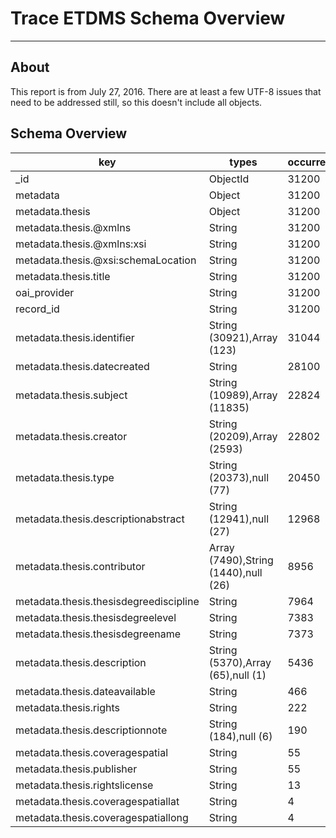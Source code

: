 # Trace ETDMS Schema Overview

---

## About

This report is from July 27, 2016.  There are at least a few UTF-8 issues that need to be addressed still, so this doesn't include all objects.

## Schema Overview

| key                                    | types                                | occurrences | percents               |
| -------------------------------------- | ------------------------------------ | ----------- | ---------------------- |
| _id                                    | ObjectId                             |       31200 | 100.000000000000000000 |
| metadata                               | Object                               |       31200 | 100.000000000000000000 |
| metadata.thesis                        | Object                               |       31200 | 100.000000000000000000 |
| metadata.thesis.@xmlns                 | String                               |       31200 | 100.000000000000000000 |
| metadata.thesis.@xmlns:xsi             | String                               |       31200 | 100.000000000000000000 |
| metadata.thesis.@xsi:schemaLocation    | String                               |       31200 | 100.000000000000000000 |
| metadata.thesis.title                  | String                               |       31200 | 100.000000000000000000 |
| oai_provider                           | String                               |       31200 | 100.000000000000000000 |
| record_id                              | String                               |       31200 | 100.000000000000000000 |
| metadata.thesis.identifier             | String (30921),Array (123)           |       31044 |  99.500000000000000000 |
| metadata.thesis.datecreated            | String                               |       28100 |  90.064102564102569204 |
| metadata.thesis.subject                | String (10989),Array (11835)         |       22824 |  73.153846153846160405 |
| metadata.thesis.creator                | String (20209),Array (2593)          |       22802 |  73.083333333333328596 |
| metadata.thesis.type                   | String (20373),null (77)             |       20450 |  65.544871794871795601 |
| metadata.thesis.descriptionabstract    | String (12941),null (27)             |       12968 |  41.564102564102562098 |
| metadata.thesis.contributor            | Array (7490),String (1440),null (26) |        8956 |  28.705128205128204399 |
| metadata.thesis.thesisdegreediscipline | String                               |        7964 |  25.525641025641025550 |
| metadata.thesis.thesisdegreelevel      | String                               |        7383 |  23.663461538461540101 |
| metadata.thesis.thesisdegreename       | String                               |        7373 |  23.631410256410255499 |
| metadata.thesis.description            | String (5370),Array (65),null (1)    |        5436 |  17.423076923076923350 |
| metadata.thesis.dateavailable          | String                               |         466 |   1.493589743589743613 |
| metadata.thesis.rights                 | String                               |         222 |   0.711538461538461564 |
| metadata.thesis.descriptionnote        | String (184),null (6)                |         190 |   0.608974358974358920 |
| metadata.thesis.coveragespatial        | String                               |          55 |   0.176282051282051294 |
| metadata.thesis.publisher              | String                               |          55 |   0.176282051282051294 |
| metadata.thesis.rightslicense          | String                               |          13 |   0.041666666666666664 |
| metadata.thesis.coveragespatiallat     | String                               |           4 |   0.012820512820512820 |
| metadata.thesis.coveragespatiallong    | String                               |           4 |   0.012820512820512820 |